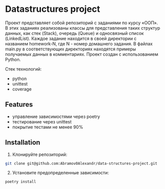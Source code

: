 # Datastructures project

Проект представляет собой репозиторий с заданиями по курсу «ООП». В этих заданиях реализованы классы для представления таких структур данных, как стек (Stack), очередь (Queue) и односвязный список (LinkedList). Каждое задание находится в своей директории с названием homework-N, где N - номер домашнего задания. В файлах main.py в соответствующих директориях находятся примеры получаемых данных в комментариях. Проект создан с использованием Python.

Стек технологий:
   - python
   - unittest
   - coverage

## Features

  - управление зависимостями через poetry
  - тестирование через unittest
  - покрытие тестами не менее 90%

## Installation

 1. Клонируйте репозиторий:

   ```bash
   git clone git@github.com:Abramov0Alexandr/data-structures-project.git
   ```

 2. Установите предопределенные зависимости:

   ```bash
   poetry install
   ```
